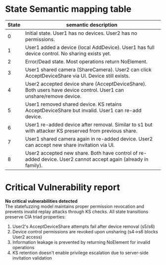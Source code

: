 

# State Semantic mapping table
State | semantic description
-----|---------
0 | Initial state. User1 has no devices. User2 has no permissions.
1 | User1 added a device (local AddDevice). User1 has full device control. No sharing exists yet.
2 | Error/Dead state. Most operations return NoElement.
3 | User1 shared camera (ShareCamera). User2 can click AcceptDeviceShare via UI. Device still exists.
4 | User2 accepted device share (AcceptDeviceShare). Both users have device control. User1 can unshare/remove device.
5 | User1 removed shared device. KS retains AcceptDeviceShare but invalid. User1 can re-add device.
6 | User1 re-added device after removal. Similar to s1 but with attacker KS preserved from previous share.
7 | User1 shared camera again in re-added device. User2 can accept new share invitation via UI.
8 | User2 accepted new share. Both have control of re-added device. User2 cannot accept again (already in family).

# Critical Vulnerability report
**No critical vulnerabilities detected**  
The statefuzzing model maintains proper permission revocation and prevents invalid replay attacks through KS checks. All state transitions preserve CIA triad properties:
1. User2's AcceptDeviceShare attempts fail after device removal (s5/s6)
2. Device control permissions are revoked upon unsharing (s4->s6 blocks User2 access)
3. Information leakage is prevented by returning NoElement for invalid operations
4. KS retention doesn't enable privilege escalation due to server-side invitation validation